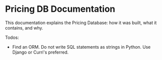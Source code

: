# Pricing DB Documentation

This documentation explains the Pricing Database: how it was built, what it contains, and why. 

Todos:
* Find an ORM. Do not write SQL statements as strings in Python. Use Django or Curri's preferred. 




